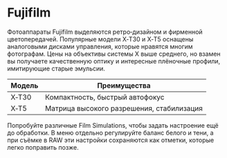 # Fujifilm

Фотоаппараты Fujifilm выделяются ретро‑дизайном и фирменной цветопередачей. Популярные модели X‑T30 и X‑T5 оснащены аналоговыми дисками управления, которые нравятся многим фотографам. Цены на объективы системы X выше среднего, но взамен вы получаете качественную оптику и интересные плёночные профили, имитирующие старые эмульсии.

| Модель | Преимущества |
| --- | --- |
| X‑T30 | Компактность, быстрый автофокус |
| X‑T5 | Матрица высокого разрешения, стабилизация |

Попробуйте различные Film Simulations, чтобы задать настроение ещё до обработки. В меню отдельно регулируйте баланс белого и тени, а при съёмке в RAW эти настройки сохраняются как отметки, которые легко поправить позже. 
